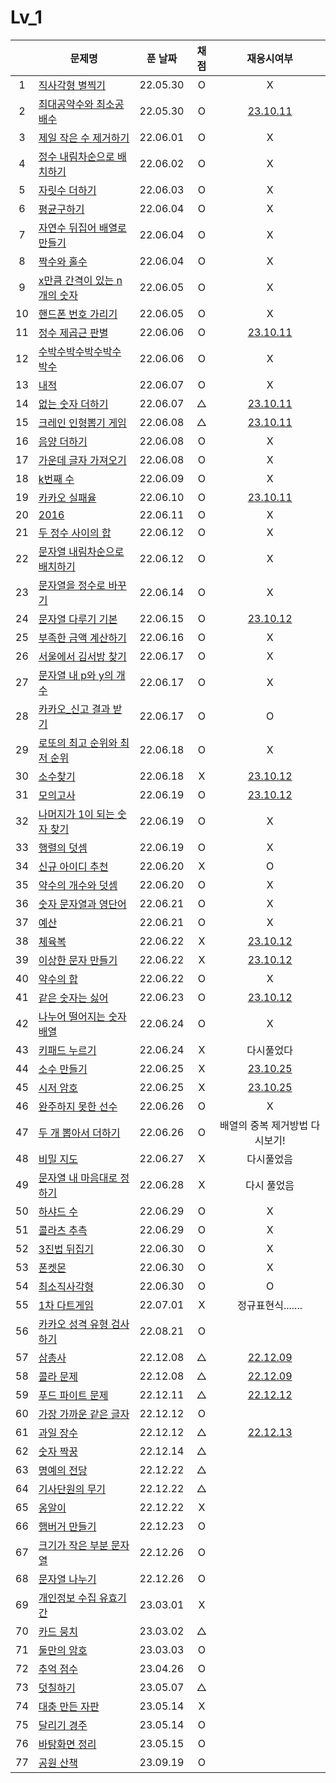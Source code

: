 # Lv_1

|     | 문제명                                            | 푼 날짜  | 채점 |               재응시여부               |
| :-: | ------------------------------------------------- | :------: | :--: | :------------------------------------: |
|  1  | [직사각형 별찍기](./starRectangle.js)             | 22.05.30 |  O   |                   X                    |
|  2  | [최대공약수와 최소공배수](./GcdLcm.js)            | 22.05.30 |  O   |     [23.10.11](./replay/GcdLcm.js)     |
|  3  | [제일 작은 수 제거하기](./sliceMin.js)            | 22.06.01 |  O   |                   X                    |
|  4  | [정수 내림차순으로 배치하기](./sortNumber.js)     | 22.06.02 |  O   |                   X                    |
|  5  | [자릿수 더하기](./positionSum.js)                 | 22.06.03 |  O   |                   X                    |
|  6  | [평균구하기](./average.js)                        | 22.06.04 |  O   |                   X                    |
|  7  | [자연수 뒤집어 배열로 만들기](./reverseNumber.js) | 22.06.04 |  O   |                   X                    |
|  8  | [짝수와 홀수](./oddOrEven.js)                     | 22.06.04 |  O   |                   X                    |
|  9  | [x만큼 간격이 있는 n개의 숫자](./xLength.js)      | 22.06.05 |  O   |                   X                    |
| 10  | [핸드폰 번호 가리기](./hideNumber.js)             | 22.06.05 |  O   |                   X                    |
| 11  | [정수 제곱근 판별](./integerSqrt.js)              | 22.06.06 |  O   |  [23.10.11](./replay/integerSqrt.js)   |
| 12  | [수박수박수박수박수박수](./watermelon.js)         | 22.06.06 |  O   |                   X                    |
| 13  | [내적](./dotProduct.js)                           | 22.06.07 |  O   |                   X                    |
| 14  | [없는 숫자 더하기](./accNoNumbers.js)             | 22.06.07 |  △   |  [23.10.11](./replay/addNoNumber.js)   |
| 15  | [크레인 인형뽑기 게임](./pickdolls.js)            | 22.06.08 |  △   |   [23.10.11](./replay/pickdolls.js)    |
| 16  | [음양 더하기](./accPlusMinus.js)                  | 22.06.08 |  O   |                   X                    |
| 17  | [가운데 글자 가져오기](./bringMid.js)             | 22.06.08 |  O   |                   X                    |
| 18  | [k번째 수](./kNumber.js)                          | 22.06.09 |  O   |                   X                    |
| 19  | [카카오 실패율](./failRatio.js)                   | 22.06.10 |  O   |   [23.10.11](./replay/failRatio.js)    |
| 20  | [2016](./2016.js)                                 | 22.06.11 |  O   |                   X                    |
| 21  | [두 정수 사이의 합](./betweenAandB.js)            | 22.06.12 |  O   |                   X                    |
| 22  | [문자열 내림차순으로 배치하기](./sortString.js)   | 22.06.12 |  O   |                   X                    |
| 23  | [문자열을 정수로 바꾸기](./stringToNumber.js)     | 22.06.14 |  O   |                   X                    |
| 24  | [문자열 다루기 기본](./basicString.js)            | 22.06.15 |  O   |  [23.10.12](./replay/basicString.js)   |
| 25  | [부족한 금액 계산하기](./shortMoney.js)           | 22.06.16 |  O   |                   X                    |
| 26  | [서울에서 김서방 찾기](./findKim.js)              | 22.06.17 |  O   |                   X                    |
| 27  | [문자열 내 p와 y의 개수](./pyInTheString.js)      | 22.06.17 |  O   |                   X                    |
| 28  | [카카오\_신고 결과 받기](./reportingMail.js)      | 22.06.17 |  O   |                   O                    |
| 29  | [로또의 최고 순위와 최저 순위](./lottoMinMax.js)  | 22.06.18 |  O   |                   X                    |
| 30  | [소수찾기](./findPrimeNumber.js)                  | 22.06.18 |  X   |  [23.10.12](./replay/findPrimeNum.js)  |
| 31  | [모의고사](./mockTest.js)                         | 22.06.19 |  O   |    [23.10.12](./replay/mocktest.js)    |
| 32  | [나머지가 1이 되는 숫자 찾기](./findRestValue.js) | 22.06.19 |  O   |                   X                    |
| 33  | [행렬의 덧셈](./addMatrix.js)                     | 22.06.19 |  O   |                   X                    |
| 34  | [신규 아이디 추천](./recommandNewId.js)           | 22.06.20 |  X   |                   O                    |
| 35  | [약수의 개수와 덧셈](./betweenNumbers.js)         | 22.06.20 |  O   |                   X                    |
| 36  | [숫자 문자열과 영단어](./numberAndWord.js)        | 22.06.21 |  O   |                   X                    |
| 37  | [예산](./budget.js)                               | 22.06.21 |  O   |                   X                    |
| 38  | [체육복](./trainingClothes.js)                    | 22.06.22 |  X   |    [23.10.12](./replay/uniform.js)     |
| 39  | [이상한 문자 만들기](./strangeString.js)          | 22.06.22 |  X   | [23.10.12](./replay/strangeString.js)  |
| 40  | [약수의 합](./sumDivisor.js)                      | 22.06.22 |  O   |                   X                    |
| 41  | [같은 숫자는 싫어](./hateSameNumber.js)           | 22.06.23 |  O   |  [23.10.12](./replay/hateSameNum.js)   |
| 42  | [나누어 떨어지는 숫자 배열](./fitNumberArray.js)  | 22.06.24 |  O   |                   X                    |
| 43  | [키패드 누르기](./pushKeypad.js)                  | 22.06.24 |  X   |               다시풀었다               |
| 44  | [소수 만들기](./makePrimeNumber.js)               | 22.06.25 |  X   |    [23.10.25](./replay/primeNum.js)    |
| 45  | [시저 암호](./caesarPassword.js)                  | 22.06.25 |  X   | [23.10.25](./replay/ceaserPassword.js) |
| 46  | [완주하지 못한 선수](./notCompletion.js)          | 22.06.26 |  O   |                   X                    |
| 47  | [두 개 뽑아서 더하기](./popTwoSum.js)             | 22.06.26 |  O   |     배열의 중복 제거방법 다시보기!     |
| 48  | [비밀 지도](./secretMap.js)                       | 22.06.27 |  X   |               다시풀었음               |
| 49  | [문자열 내 마음대로 정하기](./asonelikes.js)      | 22.06.28 |  X   |              다시 풀었음               |
| 50  | [하샤드 수](./hashadNumber.js)                    | 22.06.29 |  O   |                   X                    |
| 51  | [콜라츠 추측](./collatz.js)                       | 22.06.29 |  O   |                   X                    |
| 52  | [3진법 뒤집기](./reverse3.js)                     | 22.06.30 |  O   |                   X                    |
| 53  | [폰켓몬](./phonekemon.js)                         | 22.06.30 |  O   |                   X                    |
| 54  | [최소직사각형](./minimumRect.js)                  | 22.06.30 |  O   |                   O                    |
| 55  | [1차 다트게임](./dartGame.js)                     | 22.07.01 |  X   |           정규표현식.......            |
| 56  | [카카오 성격 유형 검사하기](./mbti.js)            | 22.08.21 |  O   |                                        |
| 57  | [삼총사](./threePeople.js)                        | 22.12.08 |  △   |  [22.12.09](./replay/threePeople.js)   |
| 58  | [콜라 문제](./coke.js)                            | 22.12.08 |  △   |      [22.12.09](./replay/coke.js)      |
| 59  | [푸드 파이트 문제](./food.js)                     | 22.12.11 |  △   |      [22.12.12](./replay/food.js)      |
| 60  | [가장 가까운 같은 글자](./mostNear.js)            | 22.12.12 |  O   |
| 61  | [과일 장수](./fruit.js)                           | 22.12.12 |  △   |     [22.12.13](./replay/fruit.js)      |
| 62  | [숫자 짝꿍](./pairOfNum.js)                       | 22.12.14 |  △   |
| 63  | [명예의 전당](./contest.js)                       | 22.12.22 |  △   |
| 64  | [기사단원의 무기](./weapons.js)                   | 22.12.22 |  △   |
| 65  | [옹알이](./babbling.js)                           | 22.12.22 |  X   |
| 66  | [햄버거 만들기](./makeHamberger.js)               | 22.12.23 |  O   |
| 67  | [크기가 작은 부분 문자열](./smallPartString.js)   | 22.12.26 |  O   |
| 68  | [문자열 나누기](./cutString.js)                   | 22.12.26 |  O   |
| 69  | [개인정보 수집 유효기간](./privateInfo.js)        | 23.03.01 |  X   |
| 70  | [카드 뭉치](./cardSet.js)                         | 23.03.02 |  △   |
| 71  | [둘만의 암호](./secretPassword.js)                | 23.03.03 |  O   |
| 72  | [추억 점수](./remindScore.js)                     | 23.04.26 |  O   |
| 73  | [덧칠하기](./addToAdd.js)                         | 23.05.07 |  △   |
| 74  | [대충 만든 자판](./roughKeyboard.js)              | 23.05.14 |  X   |
| 75  | [달리기 경주](./runContest.js)                    | 23.05.14 |  O   |
| 76  | [바탕화면 정리](./desktopClean.js)                | 23.05.15 |  O   |
| 77  | [공원 산책](./park.js)                            | 23.09.19 |  O   |
